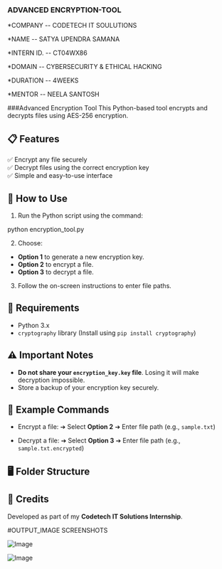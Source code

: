 ### ADVANCED ENCRYPTION-TOOL

*COMPANY -- CODETECH IT SOULUTIONS

*NAME -- SATYA UPENDRA SAMANA

*INTERN ID. --  CT04WX86

*DOMAIN -- CYBERSECURITY & ETHICAL HACKING

*DURATION -- 4WEEKS

*MENTOR -- NEELA SANTOSH

  ###Advanced Encryption Tool
This Python-based tool encrypts and decrypts files using AES-256 encryption.

## 📋 Features
✅ Encrypt any file securely  
✅ Decrypt files using the correct encryption key  
✅ Simple and easy-to-use interface  

## 🚀 How to Use
1. Run the Python script using the command:

python encryption_tool.py

2. Choose:
- **Option 1** to generate a new encryption key.
- **Option 2** to encrypt a file.
- **Option 3** to decrypt a file.

3. Follow the on-screen instructions to enter file paths.

## 🔧 Requirements
- Python 3.x
- `cryptography` library (Install using `pip install cryptography`)

## ⚠️ Important Notes
- **Do not share your `encryption_key.key` file**. Losing it will make decryption impossible.
- Store a backup of your encryption key securely.

## 📝 Example Commands
- Encrypt a file:
➔ Select **Option 2** ➔ Enter file path (e.g., `sample.txt`)  

- Decrypt a file:
➔ Select **Option 3** ➔ Enter file path (e.g., `sample.txt.encrypted`)

## 🖥️ Folder Structure

## 📌 Credits
Developed as part of my **Codetech IT Solutions Internship**.

#OUTPUT_IMAGE SCREENSHOTS

![Image](https://github.com/user-attachments/assets/ffe322c2-7aab-456c-a578-c965bb5bbbe9)

![Image](https://github.com/user-attachments/assets/6d1c19e2-abac-490f-840e-1a73b0bf994e)

